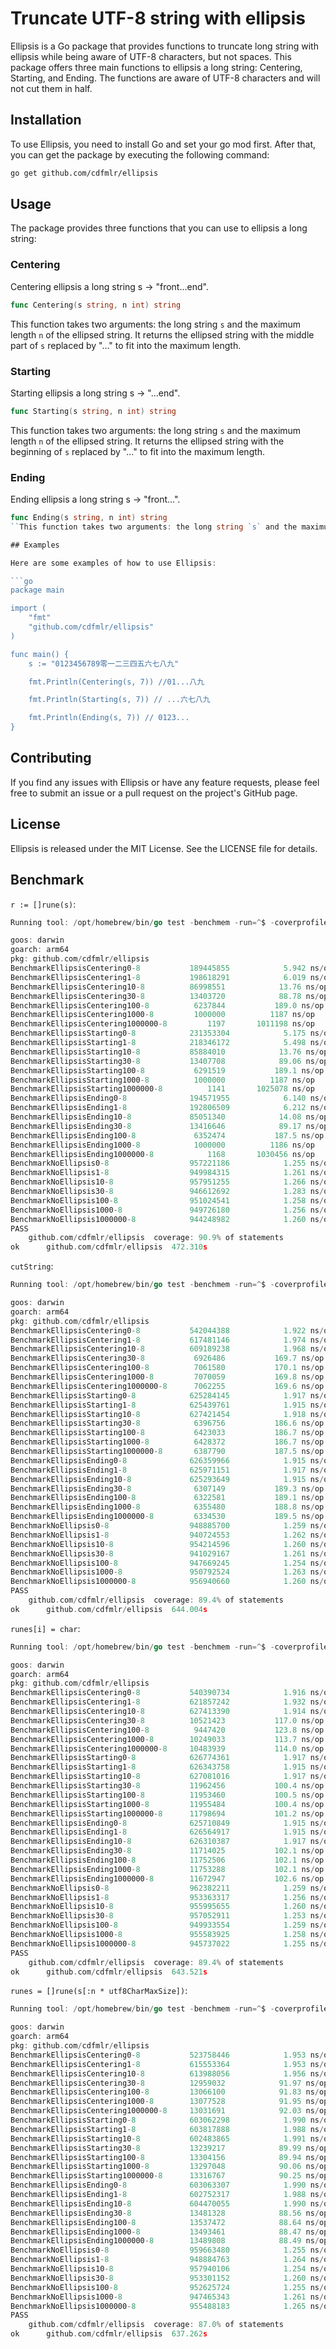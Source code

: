 # Truncate UTF-8 string with ellipsis

Ellipsis is a Go package that provides functions to truncate long string with ellipsis while being aware of UTF-8 characters, but not spaces. This package offers three main functions to ellipsis a long string: Centering, Starting, and Ending. The functions are aware of UTF-8 characters and will not cut them in half.

## Installation

To use Ellipsis, you need to install Go and set your go mod first. After that, you can get the package by executing the following command:

```bash
go get github.com/cdfmlr/ellipsis
```

## Usage

The package provides three functions that you can use to ellipsis a long string:

### Centering

Centering ellipsis a long string s -> "front...end".

```go
func Centering(s string, n int) string
```

This function takes two arguments: the long string `s` and the maximum length `n` of the ellipsed string. It returns the ellipsed string with the middle part of `s` replaced by "..." to fit into the maximum length.

### Starting

Starting ellipsis a long string s -> "...end".

```go
func Starting(s string, n int) string
```

This function takes two arguments: the long string `s` and the maximum length `n` of the ellipsed string. It returns the ellipsed string with the beginning of `s` replaced by "..." to fit into the maximum length.

### Ending

Ending ellipsis a long string s -> "front...".

```go
func Ending(s string, n int) string
``This function takes two arguments: the long string `s` and the maximum length `n` of the ellipsed string. It returns the ellipsed string with the end of `s` replaced by "..." to fit into the maximum length.

## Examples

Here are some examples of how to use Ellipsis:

```go
package main

import (
	"fmt"
	"github.com/cdfmlr/ellipsis"
)

func main() {
	s := "0123456789零一二三四五六七八九"

	fmt.Println(Centering(s, 7)) //01...八九

	fmt.Println(Starting(s, 7)) // ...六七八九

	fmt.Println(Ending(s, 7)) // 0123...
}
```

## Contributing

If you find any issues with Ellipsis or have any feature requests, please feel free to submit an issue or a pull request on the project's GitHub page.

## License

Ellipsis is released under the MIT License. See the LICENSE file for details.

## Benchmark

`r := []rune(s)`:

```go
Running tool: /opt/homebrew/bin/go test -benchmem -run=^$ -coverprofile=/var/folders/dt/b_yjx19j56lb07m0hnmx1zz80000gn/T/vscode-goibiU0i/go-code-cover -bench . github.com/cdfmlr/ellipsis

goos: darwin
goarch: arm64
pkg: github.com/cdfmlr/ellipsis
BenchmarkEllipsisCentering0-8         	189445855	         5.942 ns/op	       0 B/op	       0 allocs/op
BenchmarkEllipsisCentering1-8         	198618291	         6.019 ns/op	       0 B/op	       0 allocs/op
BenchmarkEllipsisCentering10-8        	86998551	        13.76 ns/op	       0 B/op	       0 allocs/op
BenchmarkEllipsisCentering30-8        	13403720	        88.78 ns/op	      24 B/op	       2 allocs/op
BenchmarkEllipsisCentering100-8       	 6237844	       189.0 ns/op	     440 B/op	       3 allocs/op
BenchmarkEllipsisCentering1000-8      	 1000000	      1187 ns/op	    4120 B/op	       3 allocs/op
BenchmarkEllipsisCentering1000000-8   	    1197	   1011198 ns/op	 4005917 B/op	       3 allocs/op
BenchmarkEllipsisStarting0-8          	231353304	         5.175 ns/op	       0 B/op	       0 allocs/op
BenchmarkEllipsisStarting1-8          	218346172	         5.498 ns/op	       0 B/op	       0 allocs/op
BenchmarkEllipsisStarting10-8         	85884010	        13.76 ns/op	       0 B/op	       0 allocs/op
BenchmarkEllipsisStarting30-8         	13407708	        89.06 ns/op	      24 B/op	       2 allocs/op
BenchmarkEllipsisStarting100-8        	 6291519	       189.1 ns/op	     440 B/op	       3 allocs/op
BenchmarkEllipsisStarting1000-8       	 1000000	      1187 ns/op	    4120 B/op	       3 allocs/op
BenchmarkEllipsisStarting1000000-8    	    1141	   1025078 ns/op	 4005917 B/op	       3 allocs/op
BenchmarkEllipsisEnding0-8            	194571955	         6.140 ns/op	       0 B/op	       0 allocs/op
BenchmarkEllipsisEnding1-8            	192806509	         6.212 ns/op	       0 B/op	       0 allocs/op
BenchmarkEllipsisEnding10-8           	85051340	        14.08 ns/op	       0 B/op	       0 allocs/op
BenchmarkEllipsisEnding30-8           	13416646	        89.17 ns/op	      24 B/op	       2 allocs/op
BenchmarkEllipsisEnding100-8          	 6352474	       187.5 ns/op	     440 B/op	       3 allocs/op
BenchmarkEllipsisEnding1000-8         	 1000000	      1186 ns/op	    4120 B/op	       3 allocs/op
BenchmarkEllipsisEnding1000000-8      	    1168	   1030456 ns/op	 4005916 B/op	       3 allocs/op
BenchmarkNoEllipsis0-8                	957221186	         1.255 ns/op	       0 B/op	       0 allocs/op
BenchmarkNoEllipsis1-8                	949984315	         1.261 ns/op	       0 B/op	       0 allocs/op
BenchmarkNoEllipsis10-8               	957951255	         1.266 ns/op	       0 B/op	       0 allocs/op
BenchmarkNoEllipsis30-8               	946612692	         1.283 ns/op	       0 B/op	       0 allocs/op
BenchmarkNoEllipsis100-8              	951024541	         1.258 ns/op	       0 B/op	       0 allocs/op
BenchmarkNoEllipsis1000-8             	949726180	         1.256 ns/op	       0 B/op	       0 allocs/op
BenchmarkNoEllipsis1000000-8          	944248982	         1.260 ns/op	       0 B/op	       0 allocs/op
PASS
	github.com/cdfmlr/ellipsis	coverage: 90.9% of statements
ok  	github.com/cdfmlr/ellipsis	472.310s
```

`cutString`:

```go
Running tool: /opt/homebrew/bin/go test -benchmem -run=^$ -coverprofile=/var/folders/dt/b_yjx19j56lb07m0hnmx1zz80000gn/T/vscode-goibiU0i/go-code-cover -bench . github.com/cdfmlr/ellipsis

goos: darwin
goarch: arm64
pkg: github.com/cdfmlr/ellipsis
BenchmarkEllipsisCentering0-8         	542044388	         1.922 ns/op	       0 B/op	       0 allocs/op
BenchmarkEllipsisCentering1-8         	617481146	         1.974 ns/op	       0 B/op	       0 allocs/op
BenchmarkEllipsisCentering10-8        	609189238	         1.968 ns/op	       0 B/op	       0 allocs/op
BenchmarkEllipsisCentering30-8        	 6926486	       169.7 ns/op	      40 B/op	       8 allocs/op
BenchmarkEllipsisCentering100-8       	 7061580	       170.1 ns/op	      40 B/op	       8 allocs/op
BenchmarkEllipsisCentering1000-8      	 7070059	       169.8 ns/op	      40 B/op	       8 allocs/op
BenchmarkEllipsisCentering1000000-8   	 7062255	       169.6 ns/op	      40 B/op	       8 allocs/op
BenchmarkEllipsisStarting0-8          	625284145	         1.917 ns/op	       0 B/op	       0 allocs/op
BenchmarkEllipsisStarting1-8          	625439761	         1.915 ns/op	       0 B/op	       0 allocs/op
BenchmarkEllipsisStarting10-8         	627421454	         1.918 ns/op	       0 B/op	       0 allocs/op
BenchmarkEllipsisStarting30-8         	 6396756	       186.6 ns/op	      64 B/op	       9 allocs/op
BenchmarkEllipsisStarting100-8        	 6423033	       186.7 ns/op	      64 B/op	       9 allocs/op
BenchmarkEllipsisStarting1000-8       	 6428372	       186.7 ns/op	      64 B/op	       9 allocs/op
BenchmarkEllipsisStarting1000000-8    	 6387790	       187.5 ns/op	      64 B/op	       9 allocs/op
BenchmarkEllipsisEnding0-8            	626359966	         1.915 ns/op	       0 B/op	       0 allocs/op
BenchmarkEllipsisEnding1-8            	625971151	         1.917 ns/op	       0 B/op	       0 allocs/op
BenchmarkEllipsisEnding10-8           	625293649	         1.915 ns/op	       0 B/op	       0 allocs/op
BenchmarkEllipsisEnding30-8           	 6307149	       189.3 ns/op	      64 B/op	       9 allocs/op
BenchmarkEllipsisEnding100-8          	 6322581	       189.1 ns/op	      64 B/op	       9 allocs/op
BenchmarkEllipsisEnding1000-8         	 6355480	       188.8 ns/op	      64 B/op	       9 allocs/op
BenchmarkEllipsisEnding1000000-8      	 6334530	       189.5 ns/op	      64 B/op	       9 allocs/op
BenchmarkNoEllipsis0-8                	948885700	         1.259 ns/op	       0 B/op	       0 allocs/op
BenchmarkNoEllipsis1-8                	940724553	         1.262 ns/op	       0 B/op	       0 allocs/op
BenchmarkNoEllipsis10-8               	954214596	         1.260 ns/op	       0 B/op	       0 allocs/op
BenchmarkNoEllipsis30-8               	941029167	         1.261 ns/op	       0 B/op	       0 allocs/op
BenchmarkNoEllipsis100-8              	947669245	         1.254 ns/op	       0 B/op	       0 allocs/op
BenchmarkNoEllipsis1000-8             	950792524	         1.263 ns/op	       0 B/op	       0 allocs/op
BenchmarkNoEllipsis1000000-8          	956940660	         1.260 ns/op	       0 B/op	       0 allocs/op
PASS
	github.com/cdfmlr/ellipsis	coverage: 89.4% of statements
ok  	github.com/cdfmlr/ellipsis	644.004s

```

`runes[i] = char`:

```go
Running tool: /opt/homebrew/bin/go test -benchmem -run=^$ -coverprofile=/var/folders/dt/b_yjx19j56lb07m0hnmx1zz80000gn/T/vscode-goibiU0i/go-code-cover -bench . github.com/cdfmlr/ellipsis

goos: darwin
goarch: arm64
pkg: github.com/cdfmlr/ellipsis
BenchmarkEllipsisCentering0-8         	540390734	         1.916 ns/op	       0 B/op	       0 allocs/op
BenchmarkEllipsisCentering1-8         	621857242	         1.932 ns/op	       0 B/op	       0 allocs/op
BenchmarkEllipsisCentering10-8        	627413390	         1.914 ns/op	       0 B/op	       0 allocs/op
BenchmarkEllipsisCentering30-8        	10521423	       117.0 ns/op	      72 B/op	       6 allocs/op
BenchmarkEllipsisCentering100-8       	 9447420	       123.8 ns/op	      72 B/op	       6 allocs/op
BenchmarkEllipsisCentering1000-8      	10249033	       113.7 ns/op	      72 B/op	       6 allocs/op
BenchmarkEllipsisCentering1000000-8   	10483939	       114.0 ns/op	      72 B/op	       6 allocs/op
BenchmarkEllipsisStarting0-8          	626774361	         1.917 ns/op	       0 B/op	       0 allocs/op
BenchmarkEllipsisStarting1-8          	626343758	         1.915 ns/op	       0 B/op	       0 allocs/op
BenchmarkEllipsisStarting10-8         	627081016	         1.917 ns/op	       0 B/op	       0 allocs/op
BenchmarkEllipsisStarting30-8         	11962456	       100.4 ns/op	      72 B/op	       4 allocs/op
BenchmarkEllipsisStarting100-8        	11953460	       100.5 ns/op	      72 B/op	       4 allocs/op
BenchmarkEllipsisStarting1000-8       	11955484	       100.4 ns/op	      72 B/op	       4 allocs/op
BenchmarkEllipsisStarting1000000-8    	11798694	       101.2 ns/op	      72 B/op	       4 allocs/op
BenchmarkEllipsisEnding0-8            	625710849	         1.915 ns/op	       0 B/op	       0 allocs/op
BenchmarkEllipsisEnding1-8            	626564917	         1.915 ns/op	       0 B/op	       0 allocs/op
BenchmarkEllipsisEnding10-8           	626310387	         1.917 ns/op	       0 B/op	       0 allocs/op
BenchmarkEllipsisEnding30-8           	11714025	       102.1 ns/op	      72 B/op	       4 allocs/op
BenchmarkEllipsisEnding100-8          	11752506	       102.1 ns/op	      72 B/op	       4 allocs/op
BenchmarkEllipsisEnding1000-8         	11753288	       102.1 ns/op	      72 B/op	       4 allocs/op
BenchmarkEllipsisEnding1000000-8      	11672947	       102.6 ns/op	      72 B/op	       4 allocs/op
BenchmarkNoEllipsis0-8                	962382211	         1.259 ns/op	       0 B/op	       0 allocs/op
BenchmarkNoEllipsis1-8                	953363317	         1.256 ns/op	       0 B/op	       0 allocs/op
BenchmarkNoEllipsis10-8               	955995655	         1.260 ns/op	       0 B/op	       0 allocs/op
BenchmarkNoEllipsis30-8               	957052911	         1.253 ns/op	       0 B/op	       0 allocs/op
BenchmarkNoEllipsis100-8              	949933554	         1.259 ns/op	       0 B/op	       0 allocs/op
BenchmarkNoEllipsis1000-8             	955583925	         1.258 ns/op	       0 B/op	       0 allocs/op
BenchmarkNoEllipsis1000000-8          	945737022	         1.255 ns/op	       0 B/op	       0 allocs/op
PASS
	github.com/cdfmlr/ellipsis	coverage: 89.4% of statements
ok  	github.com/cdfmlr/ellipsis	643.521s
```

`runes = []rune(s[:n * utf8CharMaxSize])`:

```go
Running tool: /opt/homebrew/bin/go test -benchmem -run=^$ -coverprofile=/var/folders/dt/b_yjx19j56lb07m0hnmx1zz80000gn/T/vscode-goibiU0i/go-code-cover -bench . github.com/cdfmlr/ellipsis

goos: darwin
goarch: arm64
pkg: github.com/cdfmlr/ellipsis
BenchmarkEllipsisCentering0-8         	523758446	         1.953 ns/op	       0 B/op	       0 allocs/op
BenchmarkEllipsisCentering1-8         	615553364	         1.953 ns/op	       0 B/op	       0 allocs/op
BenchmarkEllipsisCentering10-8        	613988056	         1.956 ns/op	       0 B/op	       0 allocs/op
BenchmarkEllipsisCentering30-8        	12959032	        91.97 ns/op	      24 B/op	       2 allocs/op
BenchmarkEllipsisCentering100-8       	13066100	        91.83 ns/op	      24 B/op	       2 allocs/op
BenchmarkEllipsisCentering1000-8      	13077528	        91.95 ns/op	      24 B/op	       2 allocs/op
BenchmarkEllipsisCentering1000000-8   	13031691	        92.03 ns/op	      24 B/op	       2 allocs/op
BenchmarkEllipsisStarting0-8          	603062298	         1.990 ns/op	       0 B/op	       0 allocs/op
BenchmarkEllipsisStarting1-8          	603817888	         1.988 ns/op	       0 B/op	       0 allocs/op
BenchmarkEllipsisStarting10-8         	602483865	         1.991 ns/op	       0 B/op	       0 allocs/op
BenchmarkEllipsisStarting30-8         	13239217	        89.99 ns/op	      24 B/op	       2 allocs/op
BenchmarkEllipsisStarting100-8        	13304156	        89.94 ns/op	      24 B/op	       2 allocs/op
BenchmarkEllipsisStarting1000-8       	13297048	        90.06 ns/op	      24 B/op	       2 allocs/op
BenchmarkEllipsisStarting1000000-8    	13316767	        90.25 ns/op	      24 B/op	       2 allocs/op
BenchmarkEllipsisEnding0-8            	603063307	         1.990 ns/op	       0 B/op	       0 allocs/op
BenchmarkEllipsisEnding1-8            	602752317	         1.988 ns/op	       0 B/op	       0 allocs/op
BenchmarkEllipsisEnding10-8           	604470055	         1.990 ns/op	       0 B/op	       0 allocs/op
BenchmarkEllipsisEnding30-8           	13481328	        88.56 ns/op	      24 B/op	       2 allocs/op
BenchmarkEllipsisEnding100-8          	13537472	        88.64 ns/op	      24 B/op	       2 allocs/op
BenchmarkEllipsisEnding1000-8         	13493461	        88.47 ns/op	      24 B/op	       2 allocs/op
BenchmarkEllipsisEnding1000000-8      	13489808	        88.49 ns/op	      24 B/op	       2 allocs/op
BenchmarkNoEllipsis0-8                	959663480	         1.255 ns/op	       0 B/op	       0 allocs/op
BenchmarkNoEllipsis1-8                	948884763	         1.264 ns/op	       0 B/op	       0 allocs/op
BenchmarkNoEllipsis10-8               	957940106	         1.254 ns/op	       0 B/op	       0 allocs/op
BenchmarkNoEllipsis30-8               	953301152	         1.260 ns/op	       0 B/op	       0 allocs/op
BenchmarkNoEllipsis100-8              	952625724	         1.255 ns/op	       0 B/op	       0 allocs/op
BenchmarkNoEllipsis1000-8             	947465343	         1.261 ns/op	       0 B/op	       0 allocs/op
BenchmarkNoEllipsis1000000-8          	955488183	         1.265 ns/op	       0 B/op	       0 allocs/op
PASS
	github.com/cdfmlr/ellipsis	coverage: 87.0% of statements
ok  	github.com/cdfmlr/ellipsis	637.262s
```

